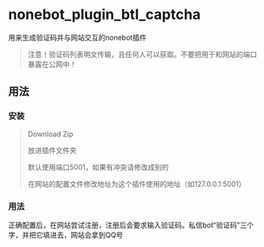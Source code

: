 # nonebot_plugin_btl_captcha

用来生成验证码并与网站交互的nonebot插件

> 注意！验证码列表明文传输，且任何人可以获取。不要把用于和网站的端口暴露在公网中！

## 用法

### 安装 

> Download Zip
> 
> 放进插件文件夹
>
> 默认使用端口5001，如果有冲突请修改成别的
>
> 在网站的配置文件修改地址为这个插件使用的地址（如127.0.0.1:5001）

### 用法

正确配置后，在网站尝试注册，注册后会要求输入验证码。私信bot“验证码”三个字，并把它填进去，网站会拿到QQ号

